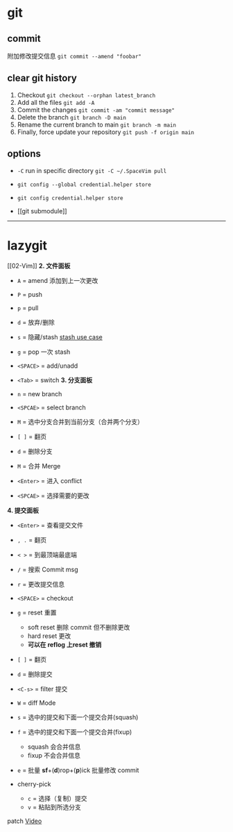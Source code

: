 # git
## commit
附加修改提交信息
`git commit --amend "foobar"`

## clear git history
1.  Checkout
    `git checkout --orphan latest_branch`
2.  Add all the files
    `git add -A`
3.  Commit the changes
    `git commit -am "commit message"`
4.  Delete the branch
    `git branch -D main`
5.  Rename the current branch to main
    `git branch -m main`
6.  Finally, force update your repository
    `git push -f origin main`

## options
- `-C` run in specific directory `git -C ~/.SpaceVim pull`
- `git config --global credential.helper store`
- `git config credential.helper store`


- [[git submodule]]



___


# lazygit
[[02-Vim]]
**2. 文件面板**
- `A` = amend 添加到上一次更改
- `P` = push
- `p` = pull
- `d` = 放弃/删除

- `s` = 隐藏/stash [stash use case](https://stackoverflow.com/questions/20537223/what-is-the-intended-use-case-for-git-stash)
- `g` = pop 一次 stash

- `<SPACE>` = add/unadd
- `<Tab>` = switch
**3. 分支面板**
- `n` = new branch
- `<SPCAE>` = select branch
- `M` = 选中分支合并到当前分支（合并两个分支）
- `[ ]` = 翻页
- `d` = 删除分支
- `M` = 合并 Merge
- 	`<Enter>` = 进入 conflict
- 	`<SPCAE>` = 选择需要的更改
  

**4. 提交面板**
- `<Enter>` = 查看提交文件
- `, .` = 翻页
- `< >` = 到最顶端最底端
- `/` = 搜索 Commit msg
- `r` = 更改提交信息
- `<SPACE>` = checkout
- `g` = reset 重置
	- soft reset 删除 commit 但不删除更改
	- hard reset 更改
	- **可以在 reflog 上reset 撤销**
- `[ ]` = 翻页
- `d` = 删除提交
- `<C-s>` = filter 提交
- `W` = diff Mode

- `s` = 选中的提交和下面一个提交合并(squash)
- `f` = 选中的提交和下面一个提交合并(fixup)
	- squash 会合并信息
	- fixup 不会合并信息
- `e` = 批量 **sf**+(**d**)rop+(**p**)ick 批量修改 commit

- cherry-pick
	- `c` = 选择（复制）提交
	- `v` = 粘贴到所选分支

patch
[Video](https://www.bilibili.com/video/BV1gV411k7fC)
